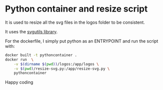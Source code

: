 # Python container and resize script

It is used to resize all the svg files in the logos folder to be consistent.

It uses the [svgutils library](https://svgutils.readthedocs.io/).

For the dockerfile, I simply put python as an ENTRYPOINT and run the script
with:

```bash
docker built -t pythoncontainer .
docker run  \
    -v $(dirname $(pwd))/logos:/app/logos \
    -v $(pwd)/resize-svg.py:/app/resize-svg.py \
    pythoncontainer
```

Happy coding
